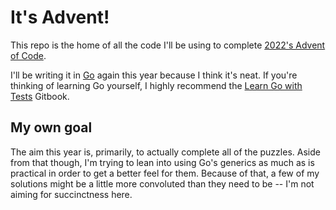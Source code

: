 # It's Advent!
This repo is the home of all the code I'll be using to complete [2022's Advent of Code](https://adventofcode.com/2022).

I'll be writing it in [Go](https://go.dev/) again this year because I think it's neat.
If you're thinking of learning Go yourself, I highly recommend the [Learn Go with Tests](https://quii.gitbook.io/learn-go-with-tests/) Gitbook.

## My own goal
The aim this year is, primarily, to actually complete all of the puzzles.
Aside from that though, I'm trying to lean into using Go's generics as much as is practical in order to get a better feel for them.
Because of that, a few of my solutions might be a little more convoluted than they need to be -- I'm not aiming for succinctness here.
